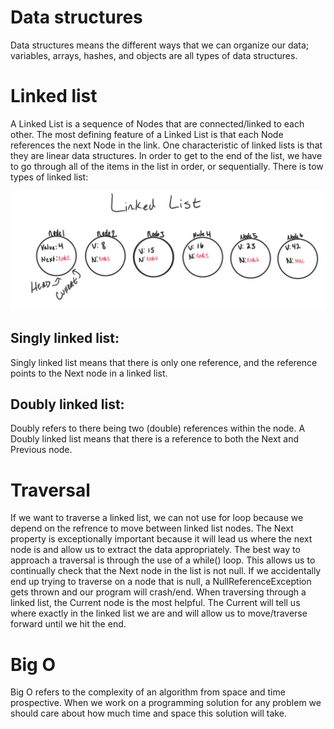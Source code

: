 # Data structures
Data structures means the different ways that we can organize our data; variables, arrays, hashes, and objects are all types of data structures.

# Linked list
A Linked List is a sequence of Nodes that are connected/linked to each other. The most defining feature of a Linked List is that each Node references the next Node in the link. One characteristic of linked lists is that they are linear data structures. In order to get to the end of the list, we have to go through all of the items in the list in order, or sequentially. There is tow types of linked list:

![SMACSS Image](../img/LinkedList1.png)

## Singly linked list:
Singly linked list means that there is only one reference, and the reference points to the Next node in a linked list.

## Doubly linked list:
Doubly refers to there being two (double) references within the node. A Doubly linked list means that there is a reference to both the Next and Previous node.

# Traversal
If we want to traverse a linked list, we can not use for loop because we depend on the refrence to move between linked list nodes. The Next property is exceptionally important because it will lead us where the next node is and allow us to extract the data appropriately. The best way to approach a traversal is through the use of a while() loop. This allows us to continually check that the Next node in the list is not null. If we accidentally end up trying to traverse on a node that is null, a NullReferenceException gets thrown and our program will crash/end. When traversing through a linked list, the Current node is the most helpful. The Current will tell us where exactly in the linked list we are and will allow us to move/traverse forward until we hit the end.

# Big O
Big O refers to the complexity of an algorithm from space and time prospective. When we work on a programming solution for any problem we should care about how much time and space this solution will take.
